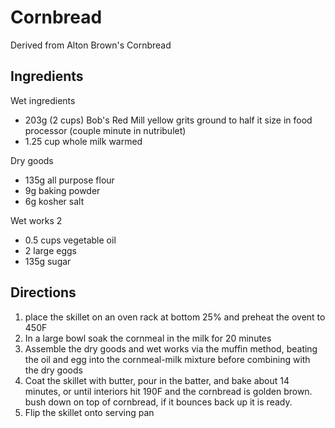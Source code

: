 # Cornbread

Derived from Alton Brown's Cornbread

## Ingredients

Wet ingredients
 - 203g (2 cups) Bob's Red Mill yellow grits ground to half it size in food processor (couple minute in nutribulet)
 - 1.25 cup whole milk warmed

Dry goods
 - 135g all purpose flour
 - 9g baking powder
 - 6g kosher salt
 
Wet works 2
 - 0.5 cups vegetable oil
 - 2 large eggs
 - 135g sugar

## Directions
 1. place the skillet on an oven rack at bottom 25% and preheat the ovent to 450F
 1. In a large bowl soak the cornmeal in the milk for 20 minutes
 1. Assemble the dry goods and wet works via the muffin method, beating the oil and egg into the cornmeal-milk mixture before combining with the dry goods
 1. Coat the skillet with butter, pour in the batter, and bake about 14 minutes, or until interiors hit 190F and the cornbread is golden brown.  bush down on top of cornbread, if it bounces back up it is ready.
 1. Flip the skillet onto serving pan
